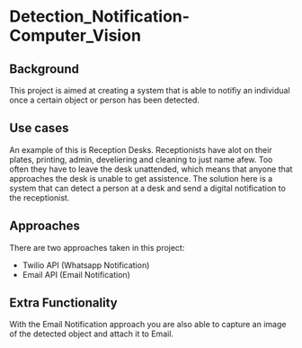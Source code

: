 # Detection_Notification-Computer_Vision


## Background
This project is aimed at creating a system that is able to notifiy an individual once a certain object or person has been detected. 

## Use cases
An example of this is Reception Desks. Receptionists have alot on their plates, printing, admin, develiering and cleaning to just name afew. Too often they have to leave the desk unattended, which means that anyone that approaches the desk is unable to get assistence. The solution here is a system that can detect a person at a desk and send a digital notification to the receptionist. 

## Approaches
There are two approaches taken in this project: 

  - Twilio API (Whatsapp Notification) 
  - Email API (Email Notification)

## Extra Functionality 
With the Email Notification approach you are also able to capture an image of the detected object and attach it to Email. 
